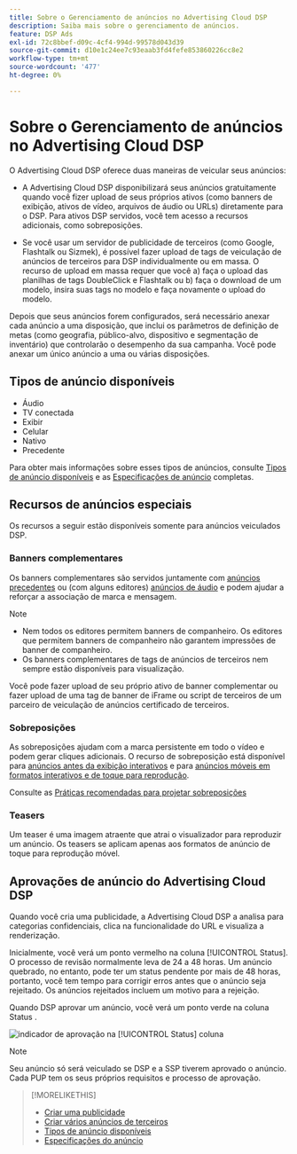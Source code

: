 ```yaml
---
title: Sobre o Gerenciamento de anúncios no Advertising Cloud DSP
description: Saiba mais sobre o gerenciamento de anúncios.
feature: DSP Ads
exl-id: 72c8bbef-d09c-4cf4-994d-99578d043d39
source-git-commit: d10e1c24ee7c93eaab3fd4fefe853860226cc8e2
workflow-type: tm+mt
source-wordcount: '477'
ht-degree: 0%

---
```


# Sobre o Gerenciamento de anúncios no Advertising Cloud DSP

<!-- add "The Ads View (Dashboard?)" section -->

O Advertising Cloud DSP oferece duas maneiras de veicular seus anúncios:

* A Advertising Cloud DSP disponibilizará seus anúncios gratuitamente quando você fizer upload de seus próprios ativos (como banners de exibição, ativos de vídeo, arquivos de áudio ou URLs) diretamente para o DSP. Para ativos DSP servidos, você tem acesso a recursos adicionais, como sobreposições.

* Se você usar um servidor de publicidade de terceiros (como Google, Flashtalk ou Sizmek), é possível fazer upload de tags de veiculação de anúncios de terceiros para DSP individualmente ou em massa. O recurso de upload em massa requer que você a) faça o upload das planilhas de tags DoubleClick e Flashtalk ou b) faça o download de um modelo, insira suas tags no modelo e faça novamente o upload do modelo.<!-- need a list of all supported third-party ad servers; see file in future-tbd folder -->

Depois que seus anúncios forem configurados, será necessário anexar cada anúncio a uma disposição, que inclui os parâmetros de definição de metas (como geografia, público-alvo, dispositivo e segmentação de inventário) que controlarão o desempenho da sua campanha. Você pode anexar um único anúncio a uma ou várias disposições.

## Tipos de anúncio disponíveis

* Áudio
* TV conectada
* Exibir
* Celular
* Nativo
* Precedente

Para obter mais informações sobre esses tipos de anúncios, consulte [Tipos de anúncio disponíveis](ad-types.md) e as [Especificações de anúncio](/help/dsp/assets/ad-specs.pdf) completas.

## Recursos de anúncios especiais

Os recursos a seguir estão disponíveis somente para anúncios veiculados DSP.

### Banners complementares

Os banners complementares são servidos juntamente com [anúncios precedentes](ad-settings-pre-roll.md) ou (com alguns editores) [anúncios de áudio](ad-settings-audio.md) e podem ajudar a reforçar a associação de marca e mensagem.

>[!NOTE]
>
>* Nem todos os editores permitem banners de companheiro. Os editores que permitem banners de companheiro não garantem impressões de banner de companheiro.
>* Os banners complementares de tags de anúncios de terceiros nem sempre estão disponíveis para visualização.


Você pode fazer upload de seu próprio ativo de banner complementar ou fazer upload de uma tag de banner de iFrame ou script de terceiros de um parceiro de veiculação de anúncios certificado de terceiros.

### Sobreposições

As sobreposições ajudam com a marca persistente em todo o vídeo e podem gerar cliques adicionais. O recurso de sobreposição está disponível para [anúncios antes da exibição interativos](ad-settings-pre-roll.md) e para [anúncios móveis em formatos interativos e de toque para reprodução](ad-settings-mobile.md).

Consulte as [Práticas recomendadas para projetar sobreposições](/help/dsp/campaign-management/ads/ad-best-practices-overlays.md)

### Teasers

Um teaser é uma imagem atraente que atrai o visualizador para reproduzir um anúncio. Os teasers se aplicam apenas aos formatos de anúncio de toque para reprodução móvel.

## Aprovações de anúncio do Advertising Cloud DSP

Quando você cria uma publicidade, a Advertising Cloud DSP a analisa para categorias confidenciais, clica na funcionalidade do URL e visualiza a renderização.

Inicialmente, você verá um ponto vermelho na coluna [!UICONTROL Status]. O processo de revisão normalmente leva de 24 a 48 horas. Um anúncio quebrado, no entanto, pode ter um status pendente por mais de 48 horas, portanto, você tem tempo para corrigir erros antes que o anúncio seja rejeitado. Os anúncios rejeitados incluem um motivo para a rejeição.

Quando DSP aprovar um anúncio, você verá um ponto verde na coluna Status .

![indicador de aprovação na  [!UICONTROL Status] coluna](/help/dsp/assets/ad-approval-status.png)

>[!NOTE]
>
>Seu anúncio só será veiculado se DSP e a SSP tiverem aprovado o anúncio. Cada PUP tem os seus próprios requisitos e processo de aprovação.

>[!MORELIKETHIS]
>
>* [Criar uma publicidade](ad-create.md)
>* [Criar vários anúncios de terceiros](ad-create-third-party.md)
>* [Tipos de anúncio disponíveis](ad-types.md)
>* [Especificações do anúncio](/help/dsp/assets/ad-specs.pdf)

